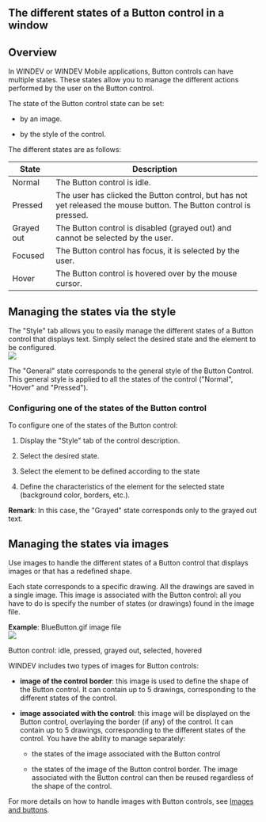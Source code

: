
## The different states of a Button control in a window
			



<a name="NOTE1"></a>
<a name="NOTE1_1"></a>


## Overview
<a name="overview_ELTTEXTE000151"></a>
In WINDEV or WINDEV Mobile applications, Button controls can have multiple states. These states allow you to manage the different actions performed by the user on the Button control.

The state of the Button control state can be set:

- by an image.

- by the style of the control.




The different states are as follows:

| State | Description |
| --- | --- |
| Normal | The Button control is idle. |
| Pressed | The user has clicked the Button control, but has not yet released the mouse button. The Button control is pressed. |
| Grayed out | The Button control is disabled (grayed out) and cannot be selected by the user. |
| Focused | The Button control has focus, it is selected by the user. |
| Hover | The Button control is hovered over by the mouse cursor. |



<a name="NOTE2"></a>
<a name="NOTE2_1"></a>


## Managing the states via the style
<a name="managing_the_states_via_the_style_ELTTEXTE000175"></a>
The "Style" tab allows you to easily manage the different states of a Button control that displays text. Simply select the desired state and the element to be configured.
<br>![](https://doc.pcsoft.fr/en-US/images/image.awp?langid=3&name=Btn_Style_1.gif)


The "General" state corresponds to the general style of the Button Control. This general style is applied to all the states of the control ("Normal", "Hover" and "Pressed").
<a name="NOTE2_2"></a>


### Configuring one of the states of the Button control
<a name="configuring_one_the_states_the_button_control_ELTPARAGRAPHE000059"></a>

To configure one of the states of the Button control:

1. Display the "Style" tab of the control description.

2. Select the desired state.

3. Select the element to be defined according to the state

4. Define the characteristics of the element for the selected state (background color, borders, etc.).




**Remark**: In this case, the "Grayed" state corresponds only to the grayed out text.

<a name="NOTE3"></a>
<a name="NOTE3_1"></a>


## Managing the states via images
<a name="managing_the_states_via_images_ELTTEXTE000205"></a>
Use images to handle the different states of a Button control that displays images or that has a redefined shape.

Each state corresponds to a specific drawing. All the drawings are saved in a single image. This image is associated with the Button control: all you have to do is specify the number of states (or drawings) found in the image file.

**Example**: BlueButton.gif image file
<br>![](https://doc.pcsoft.fr/en-US/images/image.awp?langid=3&name=Bleu0208.gif)


Button control: idle, pressed, grayed out, selected, hovered

WINDEV includes two types of images for Button controls:

- **image of the control border**: this image is used to define the shape of the Button control. It can contain up to 5 drawings, corresponding to the different states of the control.
	

- **image associated with the control**: this image will be displayed on the Button control, overlaying the border (if any) of the control. It can contain up to 5 drawings, corresponding to the different states of the control.
	You have the ability to manage separately:

	- the states of the image associated with the Button control

	- the states of the image of the Button control border.
			The image associated with the Button control can then be reused regardless of the shape of the control.







For more details on how to handle images with Button controls, see [Images and buttons](../WDChamp/1013075.md).


